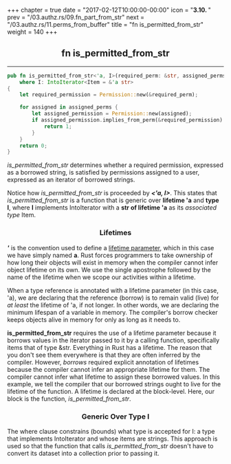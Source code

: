 +++
chapter = true
date = "2017-02-12T10:00:00-00:00"
icon = "<b>3.10. </b>"
prev = "/03.authz.rs/09.fn_part_from_str"
next = "/03.authz.rs/11.perms_from_buffer"
title = "fn is_permitted_from_str"
weight = 140
+++

## <center>fn is_permitted_from_str</center>
<hr/>

```rust
pub fn is_permitted_from_str<'a, I>(required_perm: &str, assigned_perms: I) -> i32
    where I: IntoIterator<Item = &'a str>
{
    let required_permission = Permission::new(&required_perm);

    for assigned in assigned_perms {
        let assigned_permission = Permission::new(assigned);
        if assigned_permission.implies_from_perm(&required_permission) {
            return 1;
        }
    }
    return 0;
}
```
*is_permitted_from_str* determines whether a required permission, expressed as a borrowed string, is satisfied by permissions assigned to a user, expressed as an iterator of borrowed strings.

Notice how *is_permitted_from_str* is proceeded by ***<'a, I>***.  This states that *is_permitted_from_str* is a function that is generic over **lifetime 'a** and **type I**, where **I** implements IntoIterator with a **str of lifetime 'a** as its *associated type* Item.

### <center>Lifetimes</center>

***'<name>*** is the convention used to define a [lifetime parameter](https://doc.rust-lang.org/book/lifetimes.html), which in this case we have simply named **a**.  Rust forces programmers to take ownership of how long their objects will exist in memory when the compiler cannot infer object lifetime on its own.  We use the single apostrophe followed by the name of the lifetime when we scope our activities within a lifetime.

When a type reference is annotated with a lifetime parameter (in this case, 'a), we are declaring that the reference (borrow) is to remain valid (live) for *at least* the lifetime of 'a, if not longer.  In other words, we are declaring the minimum lifespan of a variable in memory.  The compiler's borrow checker keeps objects alive in memory for only as long as it needs to.

**is_permitted_from_str** requires the use of a lifetime parameter because it borrows values in the iterator passed to it by a calling function, specifically items that of type &str.  Everything in Rust has a lifetime.  The reason that you don't see them everywhere is that they are often inferred by the compiler.  However, *borrows* required explicit annotation of lifetimes because the compiler cannot infer an appropriate lifetime for them. The compiler cannot infer what lifetime to assign these borrowed values.  In this example, we tell the compiler that our borrowed strings ought to live for the lifetime of the function.  A lifetime is declared at the block-level.  Here, our block is the function, *is_permitted_from_str*.


### <center>Generic Over Type I</center>
The where clause constrains (bounds) what type is accepted for I:  a type that implements IntoIterator and whose items are strings.  This approach is used so that the function that calls *is_permitted_from_str* doesn't have to convert its dataset into a collection prior to passing it.
